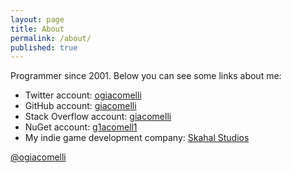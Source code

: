 ```yaml
---
layout: page
title: About
permalink: /about/
published: true
---
```


Programmer since 2001.
Below you can see some links about me:

- Twitter account: [ogiacomelli](http://twitter.com/ogiacomelli)
- GitHub account: [giacomelli](http://github.com/giacomelli)
- Stack Overflow account: [giacomelli](http://stackoverflow.com/users/956886/giacomelli)
- NuGet account: [g1acomell1](https://www.nuget.org/profiles/g1acomell1)
- My indie game development company: [Skahal Studios](https://skahal.github.io)


<a class="twitter-timeline" href="https://twitter.com/ogiacomelli">@ogiacomelli</a> <script async src="//platform.twitter.com/widgets.js" charset="utf-8"></script>
